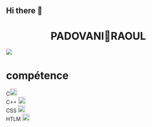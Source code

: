 ## Hi there 👋
<h1 align="center">PADOVANI🤌RAOUL</h1>
<img src="https://cdn.pixabay.com/photo/2018/09/27/09/22/artificial-intelligence-3706562_1280.jpg">
<h1>compétence</h1>
<section> C<img src="https://encrypted-tbn0.gstatic.com/images?q=tbn:ANd9GcT6qx8cm2zBCMOrwIBGxZBOjKzEkrqtNfH03w&s" height="20" widht="20"></section>
<section> C++ <img src="https://upload.wikimedia.org/wikipedia/commons/thumb/1/18/ISO_C%2B%2B_Logo.svg/800px-ISO_C%2B%2B_Logo.svg.png" height="20" widht="20"></section>
<section> CSS <img src="https://encrypted-tbn0.gstatic.com/images?q=tbn:ANd9GcQiHp85ABXnXdm4KwmaMqZ3D3H7od4RP2tDoA&s" height="20" widht="20"></section>
<section> HTLM <img src="https://encrypted-tbn0.gstatic.com/images?q=tbn:ANd9GcQEc9A_S6BPxCDRp5WjMFEfXrpCu1ya2OO-Lw&s" height="20" widht="20"></section>


<!--
**raoulpadovani/raoulpadovani** is a ✨ _special_ ✨ repository because its `README.md` (this file) appears on your GitHub profile.

Here are some ideas to get you started:

- 🔭 I’m currently working on ...
- 🌱 I’m currently learning ...
- 👯 I’m looking to collaborate on ...
- 🤔 I’m looking for help with ...
- 💬 Ask me about ...
- 📫 How to reach me: ...
- 😄 Pronouns: ...
- ⚡ Fun fact: ...
-->
